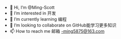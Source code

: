- 👋 Hi, I’m @Ming-Scott
- 👀 I’m interested in 开发
- 🌱 I’m currently learning 编程
- 💞️ I’m looking to collaborate on GitHub能学习更多知识
- 📫 How to reach me 邮箱
-ming5875@163.com

<!---
Ming-Scott/Ming-Scott is a ✨ special ✨ repository because its `README.md` (this file) appears on your GitHub profile.
You can click the Preview link to take a look at your changes.
--->
